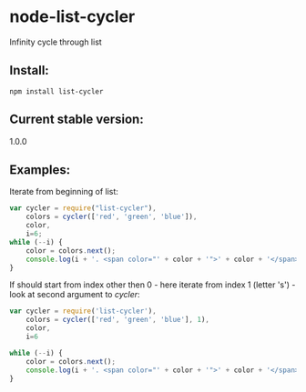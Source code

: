 node-list-cycler
================

Infinity cycle through list

Install:
--------

```npm install list-cycler```

Current stable version:
-----------------------

1.0.0

Examples:
---------

Iterate from beginning of list:
```javascript
var cycler = require("list-cycler"),
    colors = cycler(['red', 'green', 'blue']),
    color,
    i=6;
while (--i) {
    color = colors.next();
    console.log(i + '. <span color="' + color + '">' + color + '</span>');
}
```

If should start from index other then 0 - here iterate
from index 1 (letter 's') - look at second argument to *cycler*:
```javascript
var cycler = require('list-cycler'),
    colors = cycler(['red', 'green', 'blue'], 1),
    color,
    i=6

while (--i) {
    color = colors.next();
    console.log(i + '. <span color="' + color + '">' + color + '</span>');
}
```

